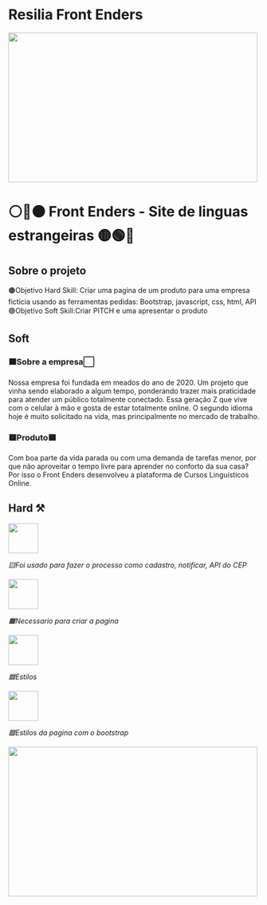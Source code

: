 # Resilia Front Enders
<img src="https://images.unsplash.com/photo-1634128221889-82ed6efebfc3?ixlib=rb-4.0.3&ixid=MnwxMjA3fDB8MHxwaG90by1wYWdlfHx8fGVufDB8fHx8&auto=format&fit=crop&w=870&q=80" width="500px" height="300px"/>
<h1>⚪🔴🟠 Front Enders - Site de linguas estrangeiras 🟡🟢🔵</h1>

## Sobre o projeto
<a>🟤Objetivo Hard Skill: Criar uma pagina de um produto para uma empresa ficticia usando as ferramentas pedidas: Bootstrap, javascript, css, html, API</i>
<a>🟣Objetivo Soft Skill:Criar PITCH e uma apresentar o produto</a>

## Soft
<h3>🟫Sobre a empresa⬜</h3>
<a>Nossa empresa foi fundada em meados do ano de 2020. Um projeto que vinha sendo elaborado a algum tempo, ponderando trazer mais praticidade para atender um público totalmente conectado. Essa geração Z que vive com o celular à mão e gosta de estar totalmente online. O segundo idioma hoje é muito solicitado na vida, mas principalmente no mercado de trabalho.</a>
<h3>🟥Produto🟩</h3>
<a>Com boa parte da vida parada ou com uma demanda de tarefas menor, por que não aproveitar o tempo livre para aprender no conforto da sua casa? Por isso o Front Enders desenvolveu a plataforma de Cursos Linguísticos Online.</a>


## Hard ⚒
<div style="display: inline_block">
<img align="center" src="https://img.shields.io/badge/JavaScript-F7DF1E?style=for-the-badge&logo=javascript&logoColor=black" width="60"/>
<p><i>🟨Foi usado para fazer o processo como cadastro, notificar, API do CEP</i><p>
<img align="center" src="https://img.shields.io/badge/HTML5-E34F26?style=for-the-badge&logo=html5&logoColor=white" width="60"/>
<p><i>🟧Necessario para criar a pagina</i><p>
<img align="center" src="https://img.shields.io/badge/CSS-239120?&style=for-the-badge&logo=css3&logoColor=white" width="60"/>
<p><i>🟦Estilos</i><p>
<img align="center" src="https://img.shields.io/badge/-Bootstrap-purple" width="60"/>
<p><i>🟪Estilos da pagina com o bootstrap</i><p>
</div>


<img src="https://images.unsplash.com/photo-1634128221889-82ed6efebfc3?ixlib=rb-4.0.3&ixid=MnwxMjA3fDB8MHxwaG90by1wYWdlfHx8fGVufDB8fHx8&auto=format&fit=crop&w=870&q=80" width="500px" height="300px"/>
